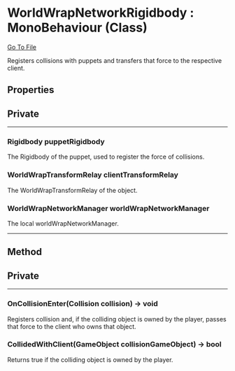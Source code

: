 # WorldWrapNetworkRigidbody : MonoBehaviour (Class)

[Go To File](https://github.com/MLivanos/WorldWrap/blob/main/WorldWrap/Assets/Scripts/WorldWrap/Multiplayer/WorldWrapNetworkRigidbody.cs)

Registers collisions with puppets and transfers that force to the respective client.

## **Properties**

## Private
___

### **Rigidbody puppetRigidbody**

The Rigidbody of the puppet, used to register the force of collisions.

### **WorldWrapTransformRelay clientTransformRelay**

The WorldWrapTransformRelay of the object.

### **WorldWrapNetworkManager worldWrapNetworkManager**

The local worldWrapNetworkManager.

___

## **Method**

## Private

___

### **OnCollisionEnter(Collision collision) -> void**

Registers collision and, if the colliding object is owned by the player, passes that force to the client who owns that object.

### **CollidedWithClient(GameObject collisionGameObject) -> bool**

Returns true if the colliding object is owned by the player.


